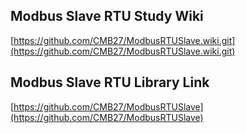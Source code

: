 ## Modbus Slave RTU Study Wiki
[https://github.com/CMB27/ModbusRTUSlave.wiki.git](https://github.com/CMB27/ModbusRTUSlave.wiki.git)

## Modbus Slave RTU Library Link
[https://github.com/CMB27/ModbusRTUSlave](https://github.com/CMB27/ModbusRTUSlave)
